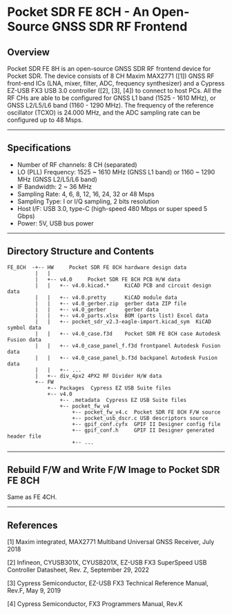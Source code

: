 # **Pocket SDR FE 8CH - An Open-Source GNSS SDR RF Frontend**

## **Overview**

Pocket SDR FE 8H is an open-source GNSS SDR RF frontend device for Pocket SDR.
The device consists of 8 CH Maxim MAX2771 ([1]) GNSS RF front-end ICs (LNA, mixer,
filter, ADC, frequency synthesizer) and a Cypress EZ-USB FX3 USB 3.0 controller
([2], [3], [4]) to connect to host PCs. All the RF CHs are able to be configured for
GNSS L1 band (1525 - 1610 MHz), or GNSS L2/L5/L6 band (1160 - 1290 MHz).
The frequency of the reference oscillator (TCXO) is 24.000 MHz, and the ADC
sampling rate can be configured up to 48 Msps.

--------------------------------------------------------------------------------

## **Specifications**

* Number of RF channels: 8 CH (separated)
* LO (PLL) Frequency: 1525 ~ 1610 MHz (GNSS L1 band) or
                      1160 ~ 1290 MHz (GNSS L2/L5/L6 band)
* IF Bandwidth: 2 ~ 36 MHz
* Sampling Rate: 4, 6, 8, 12, 16, 24, 32 or 48 Msps
* Sampling Type: I or I/Q sampling, 2 bits resolution
* Host I/F: USB 3.0, type-C (high-speed 480 Mbps or super speed 5 Gbps)
* Power: 5V, USB bus power

--------------------------------------------------------------------------------

## **Directory Structure and Contents**
```
FE_8CH  -+-- HW     Pocket SDR FE 8CH hardware design data
         |   |
         |   +-- v4.0     Pocket SDR FE 8CH PCB H/W data
         |   |   +-- v4.0.kicad.*     KiCAD PCB and circuit design data
         |   |   +-- v4.0.pretty      KiCAD module data
         |   |   +-- v4.0_gerber.zip  gerber data ZIP file
         |   |   +-- v4.0_gerber      gerber data
         |   |   +-- v4.0_parts.xlsx  BOM (parts list) Excel data
         |   |   +-- pocket_sdr_v2.3-eagle-import.kicad_sym  KiCAD symbol data
         |   |   +-- v4.0_case.f3d    Pocket SDR FE 8CH case Autodesk Fusion data
         |   |   +-- v4.0_case_panel_f.f3d frontpanel Autodesk Fusion data
         |   |   +-- v4.0_case_panel_b.f3d backpanel Autodesk Fusion data
         |   |   +-- ...
         |   +-- div_4px2 4PX2 RF Divider H/W data
         +-- FW
             +-- Packages  Cypress EZ USB Suite files
             +-- v4.0
                 +-- .metadata  Cypress EZ USB Suite files
                 +-- pocket_fw_v4
                     +-- pocket_fw_v4.c  Pocket SDR FE 8CH F/W source
                     +-- pocket_usb_dscr.c USB descriptors source
                     +-- gpif_conf.cyfx  GPIF II Designer config file 
                     +-- gpif_conf.h     GPIF II Designer generated header file
                     +-- ...
```
--------------------------------------------------------------------------------

## **Rebuild F/W and Write F/W Image to Pocket SDR FE 8CH**

Same as FE 4CH.

--------------------------------------------------------------------------------

## **References**

[1] Maxim integrated, MAX2771 Multiband Universal GNSS Receiver, July 2018

[2] Infineon, CYUSB301X, CYUSB201X, EZ-USB FX3 SuperSpeed USB Controller Datasheet,
Rev. Z, September 29, 2022

[3] Cypress Semiconductor, EZ-USB FX3 Technical Reference Manual, Rev.F, May 9, 2019

[4] Cypress Semiconductor, FX3 Programmers Manual, Rev.K

